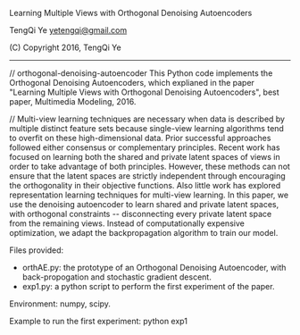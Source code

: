 Learning Multiple Views with Orthogonal Denoising Autoencoders

TengQi Ye
yetengqi@gmail.com

(C) Copyright 2016, TengQi Ye

------------------------------------------------------------------------

// orthogonal-denoising-autoencoder
This Python code implements the Orthogonal Denoising Autoencoders, which explianed in the paper "Learning Multiple Views with Orthogonal Denoising Autoencoders", best paper, Multimedia Modeling, 2016.

// Multi-view learning techniques are necessary when data is described by multiple distinct feature sets because single-view learning algorithms tend to overfit on these high-dimensional data. Prior successful approaches followed either consensus or complementary principles. Recent work has focused on learning both the shared and private latent spaces of views in order to take advantage of both principles. However, these methods can not ensure that the latent spaces are strictly independent through encouraging the orthogonality in their objective functions. Also little work has explored representation learning techniques for multi-view learning. In this paper, we use the denoising autoencoder to learn shared and private latent spaces, with orthogonal constraints -- disconnecting every private latent space from the remaining views. Instead of computationally expensive optimization, we adapt the backpropagation algorithm to train our model.


Files provided:
* orthAE.py: the prototype of an Orthogonal Denoising Autoencoder, with back-propogation and stochastic gradient descent.
* exp1.py: a python script to perform the first experiment of the paper.


Environment: 
numpy, scipy.

Example to run the first experiment:
python exp1
